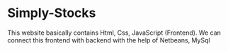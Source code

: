 # Simply-Stocks
This website basically contains Html, Css, JavaScript (Frontend). We can connect this frontend with backend with the help of Netbeans, MySql
